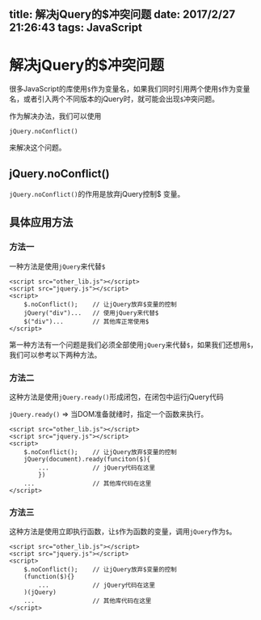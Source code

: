 title: 解决jQuery的$冲突问题
date: 2017/2/27 21:26:43
tags: JavaScript
---

# 解决jQuery的$冲突问题

很多JavaScript的库使用`$`作为变量名，如果我们同时引用两个使用`$`作为变量名，或者引入两个不同版本的jQuery时，就可能会出现`$`冲突问题。

作为解决办法，我们可以使用
```
jQuery.noConflict()
```
来解决这个问题。

## jQuery.noConflict()
`jQuery.noConflict()`的作用是放弃jQuery控制$ 变量。

## 具体应用方法

### 方法一
一种方法是使用`jQuery`来代替`$`

```
<script src="other_lib.js"></script>
<script src="jquery.js"></script>
<script>
    $.noConflict();    // 让jQuery放弃$变量的控制
    jQuery("div")...   // 使用jQuery来代替$
    $("div")...        // 其他库正常使用$
</script>
```

第一种方法有一个问题是我们必须全部使用`jQuery`来代替`$`，如果我们还想用`$`，我们可以参考以下两种方法。

### 方法二

这种方法是使用`jQuery.ready()`形成闭包，在闭包中运行jQuery代码

`jQuery.ready()` => 当DOM准备就绪时，指定一个函数来执行。

```
<script src="other_lib.js"></script>
<script src="jquery.js"></script>
<script>
    $.noConflict();    // 让jQuery放弃$变量的控制
    jQuery(document).ready(funciton($){
        ...            // jQuery代码在这里 
        })   
    ...                // 其他库代码在这里
</script>
```

### 方法三

这种方法是使用立即执行函数，让`$`作为函数的变量，调用`jQuery`作为`$`。

```
<script src="other_lib.js"></script>
<script src="jquery.js"></script>
<script>
    $.noConflict();    // 让jQuery放弃$变量的控制
    (function($){}
        ...            // jQuery代码在这里
    )(jQuery)  
    ...                // 其他库代码在这里
</script>
```